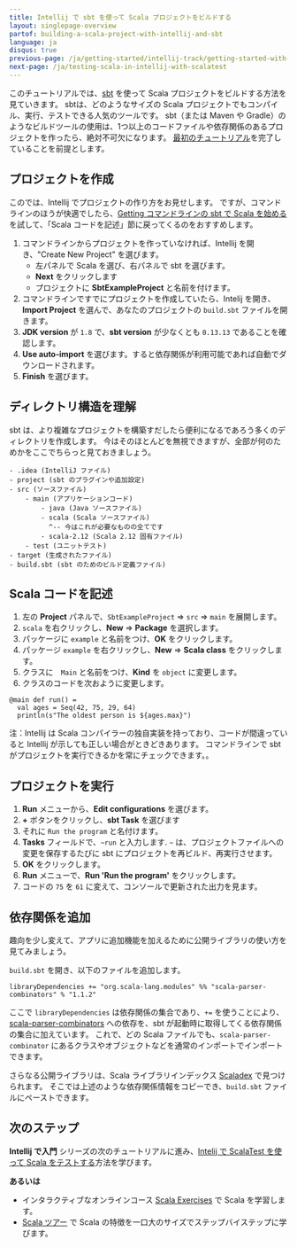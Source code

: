 ```yaml
---
title: Intellij で sbt を使って Scala プロジェクトをビルドする
layout: singlepage-overview
partof: building-a-scala-project-with-intellij-and-sbt
language: ja
disqus: true
previous-page: /ja/getting-started/intellij-track/getting-started-with-scala-in-intellij
next-page: /ja/testing-scala-in-intellij-with-scalatest
---
```


このチュートリアルでは、[sbt](https://www.scala-sbt.org/1.x/docs/index.html) を使って Scala プロジェクトをビルドする方法を見ていきます。
sbtは、どのようなサイズの Scala プロジェクトでもコンパイル、実行、テストできる人気のツールです。
sbt（または Maven や Gradle）のようなビルドツールの使用は、1つ以上のコードファイルや依存関係のあるプロジェクトを作ったら、絶対不可欠になります。
[最初のチュートリアル](./getting-started-with-scala-in-intellij.html)を完了していることを前提とします。

## プロジェクトを作成
このでは、Intellij でプロジェクトの作り方をお見せします。
ですが、コマンドラインのほうが快適でしたら、[Getting
コマンドラインの sbt で Scala を始める](/ja/getting-started/sbt-track/getting-started-with-scala-and-sbt-on-the-command-line.html) を試して、「Scala コードを記述」節に戻ってくるのをおすすめします。

1. コマンドラインからプロジェクトを作っていなければ、Intellij を開き、"Create New Project" を選びます。
    * 左パネルで Scala を選び、右パネルで sbt を選びます。
    * **Next** をクリックします
    * プロジェクトに **SbtExampleProject** と名前を付けます。
1. コマンドラインですでにプロジェクトを作成していたら、Intelij を開き、**Import Project** を選んで、あなたのプロジェクトの `build.sbt` ファイルを開きます。
1. **JDK version** が `1.8` で、**sbt version** が少なくとも `0.13.13` であることを確認します。
1. **Use auto-import** を選びます。すると依存関係が利用可能であれば自動でダウンロードされます。
1. **Finish** を選びます。

## ディレクトリ構造を理解

sbt は、より複雑なプロジェクトを構築すだしたら便利になるであろう多くのディレクトリを作成します。
今はそのほとんどを無視できますが、全部が何のためかをここでちらっと見ておきましょう。

```
- .idea (IntelliJ ファイル)
- project (sbt のプラグインや追加設定)
- src (ソースファイル)
    - main (アプリケーションコード)
        - java (Java ソースファイル)
        - scala (Scala ソースファイル)
          ^-- 今はこれが必要なものの全てです
        - scala-2.12 (Scala 2.12 固有ファイル)
    - test (ユニットテスト)
- target (生成されたファイル)
- build.sbt (sbt のためのビルド定義ファイル)
```


## Scala コードを記述
1. 左の **Project** パネルで、`SbtExampleProject` => `src` => `main` を展開します。
1. `scala` を右クリックし、**New** => **Package** を選択します。
1. パッケージに `example` と名前をつけ、**OK** をクリックします。
1. パッケージ `example` を右クリックし、**New** => **Scala class** をクリックします。
1. クラスに　`Main` と名前をつけ、**Kind** を `object` に変更します。
1. クラスのコードを次おように変更します。

```
@main def run() =
  val ages = Seq(42, 75, 29, 64)
  println(s"The oldest person is ${ages.max}")
```

注：Intellij は Scala コンパイラーの独自実装を持っており、コードが間違っていると Intellij が示しても正しい場合がときどきあります。
コマンドラインで sbt がプロジェクトを実行できるかを常にチェックできます。。

## プロジェクトを実行
1. **Run** メニューから、**Edit configurations** を選びます。
1. **+** ボタンをクリックし、**sbt Task** を選びます
1. それに `Run the program` と名付けます。
1. **Tasks** フィールドで、`~run` と入力します.
    `~` は、プロジェクトファイルへの変更を保存するたびに sbt にプロジェクトを再ビルド、再実行させます。
1. **OK** をクリックします。
1. **Run** メニューで、**Run 'Run the program'** をクリックします。
1. コードの `75` を `61` に変えて、コンソールで更新された出力を見ます。

## 依存関係を追加

趣向を少し変えて、アプリに追加機能を加えるために公開ライブラリの使い方を見てみましょう。

`build.sbt` を開き、以下のファイルを追加します。

```
libraryDependencies += "org.scala-lang.modules" %% "scala-parser-combinators" % "1.1.2"
```

ここで `libraryDependencies` は依存関係の集合であり、`+=` を使うことにより、[scala-parser-combinators](https://github.com/scala/scala-parser-combinators) への依存を、sbt が起動時に取得してくる依存関係の集合に加えています。
これで、どの Scala ファイルでも、`scala-parser-combinator` にあるクラスやオブジェクトなどを通常のインポートでインポートできます。

さらなる公開ライブラリは、Scala ライブラリインデックス [Scaladex](https://index.scala-lang.org/) で見つけられます。
そこでは上述のような依存関係情報をコピーでき、`build.sbt` ファイルにペーストできます。

## 次のステップ

**Intellij で入門** シリーズの次のチュートリアルに進み、[Intelij で ScalaTest を使って Scala をテストする](testing-scala-in-intellij-with-scalatest.html)方法を学びます。

**あるいは**

- インタラクティブなオンラインコース [Scala Exercises](https://www.scala-exercises.org/scala_tutorial) で Scala を学習します。
- [Scala ツアー](/ja//tour/tour-of-scala.html) で Scala の特徴を一口大のサイズでステップバイステップに学びます。
